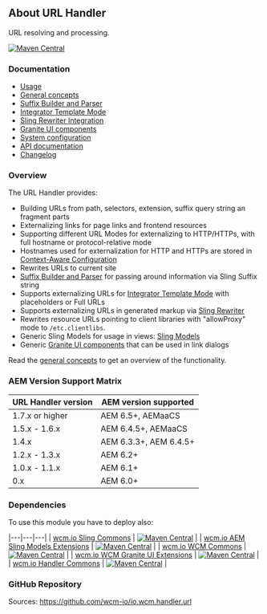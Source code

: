 ## About URL Handler

URL resolving and processing.

[![Maven Central](https://maven-badges.herokuapp.com/maven-central/io.wcm/io.wcm.handler.url/badge.svg)](https://maven-badges.herokuapp.com/maven-central/io.wcm/io.wcm.handler.url)


### Documentation

* [Usage][usage]
* [General concepts][general-concepts]
* [Suffix Builder and Parser][suffix-builder-parser]
* [Integrator Template Mode][integrator]
* [Sling Rewriter Integration][rewriter]
* [Granite UI components][graniteui-components]
* [System configuration][configuration]
* [API documentation][apidocs]
* [Changelog][changelog]


### Overview

The URL Handler provides:

* Building URLs from path, selectors, extension, suffix query string an fragment parts
* Externalizing links for page links and frontend resources
* Supporting different URL Modes for externalizing to HTTP/HTTPs, with full hostname or protocol-relative mode
* Hostnames used for externalization for HTTP and HTTPs are stored in [Context-Aware Configuration][caconfig]
* Rewrites URLs to current site
* [Suffix Builder and Parser][suffix-builder-parser] for passing around information via Sling Suffix string
* Supports externalizing URLs for [Integrator Template Mode][integrator] with placeholders or Full URLs
* Supports externalizing URLs in generated markup via [Sling Rewriter][rewriter]
* Rewrites resource URLs pointing to client libraries with "allowProxy" mode to `/etc.clientlibs`.
* Generic Sling Models for usage in views: [Sling Models][ui-package]
* Generic [Granite UI components][graniteui-components] that can be used in link dialogs

Read the [general concepts][general-concepts] to get an overview of the functionality.


### AEM Version Support Matrix

|URL Handler version |AEM version supported
|--------------------|----------------------
|1.7.x or higher     |AEM 6.5+, AEMaaCS
|1.5.x - 1.6.x       |AEM 6.4.5+, AEMaaCS
|1.4.x               |AEM 6.3.3+, AEM 6.4.5+
|1.2.x - 1.3.x       |AEM 6.2+
|1.0.x - 1.1.x       |AEM 6.1+
|0.x                 |AEM 6.0+


### Dependencies

To use this module you have to deploy also:

|---|---|---|
| [wcm.io Sling Commons](https://maven-badges.herokuapp.com/maven-central/io.wcm/io.wcm.sling.commons) | [![Maven Central](https://maven-badges.herokuapp.com/maven-central/io.wcm/io.wcm.sling.commons/badge.svg)](https://maven-badges.herokuapp.com/maven-central/io.wcm/io.wcm.sling.commons) |
| [wcm.io AEM Sling Models Extensions](https://maven-badges.herokuapp.com/maven-central/io.wcm/io.wcm.sling.models) | [![Maven Central](https://maven-badges.herokuapp.com/maven-central/io.wcm/io.wcm.sling.models/badge.svg)](https://maven-badges.herokuapp.com/maven-central/io.wcm/io.wcm.sling.models) |
| [wcm.io WCM Commons](https://maven-badges.herokuapp.com/maven-central/io.wcm/io.wcm.wcm.commons) | [![Maven Central](https://maven-badges.herokuapp.com/maven-central/io.wcm/io.wcm.wcm.commons/badge.svg)](https://maven-badges.herokuapp.com/maven-central/io.wcm/io.wcm.wcm.commons) |
| [wcm.io WCM Granite UI Extensions](https://maven-badges.herokuapp.com/maven-central/io.wcm/io.wcm.wcm.ui.granite) | [![Maven Central](https://maven-badges.herokuapp.com/maven-central/io.wcm/io.wcm.wcm.ui.granite/badge.svg)](https://maven-badges.herokuapp.com/maven-central/io.wcm/io.wcm.wcm.ui.granite) |
| [wcm.io Handler Commons](https://maven-badges.herokuapp.com/maven-central/io.wcm/io.wcm.handler.commons) | [![Maven Central](https://maven-badges.herokuapp.com/maven-central/io.wcm/io.wcm.handler.commons/badge.svg)](https://maven-badges.herokuapp.com/maven-central/io.wcm/io.wcm.handler.commons) |


### GitHub Repository

Sources: https://github.com/wcm-io/io.wcm.handler.url


[usage]: usage.html
[general-concepts]: general-concepts.html
[suffix-builder-parser]: suffix-builder-parser.html
[integrator]: integrator.html
[rewriter]: rewriter.html
[ui-package]: apidocs/io/wcm/handler/url/ui/package-summary.html
[graniteui-components]: graniteui-components.html
[configuration]: configuration.html
[apidocs]: apidocs/
[changelog]: changes-report.html
[caconfig]: ../../caconfig/
